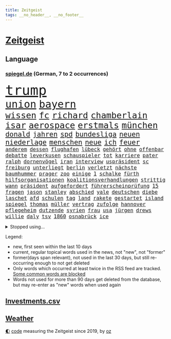 ```yaml
---
title: Zeitgeist
tags: __no_header__, __no_footer__
---
```


# [Zeitgeist](https://oliz.io/zeitgeist/)

## Language

<h3><a href="https://www.spiegel.de" target="_blank">spiegel.de</a> (German, 7 to 2 occurrences)</h3>
<p style="font-family:monospace">
<span style="font-size:32pt"><a href="news_links.html#trump" class="current">trump</a></span>
<br>
<span style="font-size:24pt"><a href="news_links.html#union" class="current">union</a></span>
<span style="font-size:24pt"><a href="news_links.html#bayern" class="current">bayern</a></span>
<br>
<span style="font-size:20pt"><a href="news_links.html#wissen" class="current">wissen</a></span>
<span style="font-size:20pt"><a href="news_links.html#fc" class="current">fc</a></span>
<span style="font-size:20pt"><a href="news_links.html#richard" class="current">richard</a></span>
<span style="font-size:20pt"><a href="news_links.html#chamberlain" class="new">chamberlain</a></span>
<span style="font-size:20pt"><a href="news_links.html#isar" class="new">isar</a></span>
<span style="font-size:20pt"><a href="news_links.html#aerospace" class="new">aerospace</a></span>
<span style="font-size:20pt"><a href="news_links.html#erstmals" class="current">erstmals</a></span>
<span style="font-size:20pt"><a href="news_links.html#münchen" class="current">münchen</a></span>
<br>
<span style="font-size:16pt"><a href="news_links.html#donald" class="current">donald</a></span>
<span style="font-size:16pt"><a href="news_links.html#jahren" class="current">jahren</a></span>
<span style="font-size:16pt"><a href="news_links.html#spd" class="current">spd</a></span>
<span style="font-size:16pt"><a href="news_links.html#bundesliga" class="current">bundesliga</a></span>
<span style="font-size:16pt"><a href="news_links.html#neuen" class="current">neuen</a></span>
<span style="font-size:16pt"><a href="news_links.html#niederlage" class="current">niederlage</a></span>
<span style="font-size:16pt"><a href="news_links.html#menschen" class="current">menschen</a></span>
<span style="font-size:16pt"><a href="news_links.html#neue" class="current">neue</a></span>
<span style="font-size:16pt"><a href="news_links.html#ich" class="current">ich</a></span>
<span style="font-size:16pt"><a href="news_links.html#feuer" class="current">feuer</a></span>
<br>
<span style="font-size:12pt"><a href="news_links.html#anderem" class="current">anderem</a></span>
<span style="font-size:12pt"><a href="news_links.html#dessen" class="current">dessen</a></span>
<span style="font-size:12pt"><a href="news_links.html#flughafen" class="current">flughafen</a></span>
<span style="font-size:12pt"><a href="news_links.html#lübeck" class="current">lübeck</a></span>
<span style="font-size:12pt"><a href="news_links.html#gehört" class="current">gehört</a></span>
<span style="font-size:12pt"><a href="news_links.html#ohne" class="current">ohne</a></span>
<span style="font-size:12pt"><a href="news_links.html#offenbar" class="current">offenbar</a></span>
<span style="font-size:12pt"><a href="news_links.html#debatte" class="current">debatte</a></span>
<span style="font-size:12pt"><a href="news_links.html#leverkusen" class="current">leverkusen</a></span>
<span style="font-size:12pt"><a href="news_links.html#schauspieler" class="current">schauspieler</a></span>
<span style="font-size:12pt"><a href="news_links.html#tot" class="current">tot</a></span>
<span style="font-size:12pt"><a href="news_links.html#karriere" class="current">karriere</a></span>
<span style="font-size:12pt"><a href="news_links.html#pater" class="current">pater</a></span>
<span style="font-size:12pt"><a href="news_links.html#ralph" class="current">ralph</a></span>
<span style="font-size:12pt"><a href="news_links.html#dornenvögel" class="new">dornenvögel</a></span>
<span style="font-size:12pt"><a href="news_links.html#iran" class="current">iran</a></span>
<span style="font-size:12pt"><a href="news_links.html#interview" class="current">interview</a></span>
<span style="font-size:12pt"><a href="news_links.html#uspräsident" class="current">uspräsident</a></span>
<span style="font-size:12pt"><a href="news_links.html#sc" class="current">sc</a></span>
<span style="font-size:12pt"><a href="news_links.html#freiburg" class="current">freiburg</a></span>
<span style="font-size:12pt"><a href="news_links.html#unterliegt" class="current">unterliegt</a></span>
<span style="font-size:12pt"><a href="news_links.html#berlin" class="current">berlin</a></span>
<span style="font-size:12pt"><a href="news_links.html#verletzt" class="current">verletzt</a></span>
<span style="font-size:12pt"><a href="news_links.html#nächste" class="current">nächste</a></span>
<span style="font-size:12pt"><a href="news_links.html#baumhummer" class="new">baumhummer</a></span>
<span style="font-size:12pt"><a href="news_links.html#prager" class="current">prager</a></span>
<span style="font-size:12pt"><a href="news_links.html#zoo" class="current">zoo</a></span>
<span style="font-size:12pt"><a href="news_links.html#einige" class="current">einige</a></span>
<span style="font-size:12pt"><a href="news_links.html#1" class="current">1</a></span>
<span style="font-size:12pt"><a href="news_links.html#schalke" class="current">schalke</a></span>
<span style="font-size:12pt"><a href="news_links.html#fürth" class="new">fürth</a></span>
<span style="font-size:12pt"><a href="news_links.html#hilfsorganisationen" class="new">hilfsorganisationen</a></span>
<span style="font-size:12pt"><a href="news_links.html#koalitionsverhandlungen" class="current">koalitionsverhandlungen</a></span>
<span style="font-size:12pt"><a href="news_links.html#strittig" class="new">strittig</a></span>
<span style="font-size:12pt"><a href="news_links.html#wann" class="current">wann</a></span>
<span style="font-size:12pt"><a href="news_links.html#präsident" class="current">präsident</a></span>
<span style="font-size:12pt"><a href="news_links.html#aufgefordert" class="current">aufgefordert</a></span>
<span style="font-size:12pt"><a href="news_links.html#führerscheinprüfung" class="current">führerscheinprüfung</a></span>
<span style="font-size:12pt"><a href="news_links.html#15" class="current">15</a></span>
<span style="font-size:12pt"><a href="news_links.html#fragen" class="current">fragen</a></span>
<span style="font-size:12pt"><a href="news_links.html#jason" class="current">jason</a></span>
<span style="font-size:12pt"><a href="news_links.html#stanley" class="current">stanley</a></span>
<span style="font-size:12pt"><a href="news_links.html#abschied" class="current">abschied</a></span>
<span style="font-size:12pt"><a href="news_links.html#yale" class="new">yale</a></span>
<span style="font-size:12pt"><a href="news_links.html#deutschen" class="current">deutschen</a></span>
<span style="font-size:12pt"><a href="news_links.html#diebe" class="current">diebe</a></span>
<span style="font-size:12pt"><a href="news_links.html#laschet" class="current">laschet</a></span>
<span style="font-size:12pt"><a href="news_links.html#afd" class="current">afd</a></span>
<span style="font-size:12pt"><a href="news_links.html#schulen" class="current">schulen</a></span>
<span style="font-size:12pt"><a href="news_links.html#tag" class="current">tag</a></span>
<span style="font-size:12pt"><a href="news_links.html#land" class="current">land</a></span>
<span style="font-size:12pt"><a href="news_links.html#rakete" class="current">rakete</a></span>
<span style="font-size:12pt"><a href="news_links.html#gestartet" class="current">gestartet</a></span>
<span style="font-size:12pt"><a href="news_links.html#island" class="current">island</a></span>
<span style="font-size:12pt"><a href="news_links.html#spiegel" class="current">spiegel</a></span>
<span style="font-size:12pt"><a href="news_links.html#thomas" class="current">thomas</a></span>
<span style="font-size:12pt"><a href="news_links.html#müller" class="current">müller</a></span>
<span style="font-size:12pt"><a href="news_links.html#vertrag" class="current">vertrag</a></span>
<span style="font-size:12pt"><a href="news_links.html#zufolge" class="current">zufolge</a></span>
<span style="font-size:12pt"><a href="news_links.html#hannover" class="current">hannover</a></span>
<span style="font-size:12pt"><a href="news_links.html#pflegeheim" class="current">pflegeheim</a></span>
<span style="font-size:12pt"><a href="news_links.html#dutzende" class="current">dutzende</a></span>
<span style="font-size:12pt"><a href="news_links.html#syrien" class="current">syrien</a></span>
<span style="font-size:12pt"><a href="news_links.html#frau" class="current">frau</a></span>
<span style="font-size:12pt"><a href="news_links.html#usa" class="current">usa</a></span>
<span style="font-size:12pt"><a href="news_links.html#jürgen" class="current">jürgen</a></span>
<span style="font-size:12pt"><a href="news_links.html#drews" class="new">drews</a></span>
<span style="font-size:12pt"><a href="news_links.html#willie" class="new">willie</a></span>
<span style="font-size:12pt"><a href="news_links.html#daly" class="new">daly</a></span>
<span style="font-size:12pt"><a href="news_links.html#tsv" class="new">tsv</a></span>
<span style="font-size:12pt"><a href="news_links.html#1860" class="current">1860</a></span>
<span style="font-size:12pt"><a href="news_links.html#osnabrück" class="current">osnabrück</a></span>
<span style="font-size:12pt"><a href="news_links.html#ice" class="current">ice</a></span>
</p>
<details>
<summary>Stopped using...</summary>
<p class="former" style="font-size:12pt">
wagen(1619) angeklagte(1618) echte(1618) fdpchef(1618) fünfte(1618) wen(1618) 2019(1617) elfmeter(1617) feierte(1617) guter(1617) historiker(1617) insgesamt(1617) pflege(1617) eher(1616) geholt(1616) tschechien(1616) 19(1615) hinaus(1615) sofort(1615) 26(1614) atmosphäre(1614) co₂(1614) höchsten(1614) schlimm(1614) städte(1614) unterstützt(1614) welchem(1614) beispielen(1613) bus(1613) ebenfalls(1613) geboren(1613) kandidaten(1613) kraftvoll(1613) kündigte(1613) schlagzeilen(1613) verbieten(1613) werk(1613) kohle(1612) aussage(1611) berg(1611) gründer(1611) messi(1611) spdpolitiker(1611) erlassen(1610) längere(1610) dachte(1609) landen(1609) passt(1609) käufer(1608) rassistische(1608) debakel(1607) kochen(1606) ägypten(1606) lügen(1605) reißt(1605) unterstützer(1605) vorstellen(1605) 600(1604) philipp(1604) null(1603) online(1603) problemen(1603) bezahlen(1602) wies(1602) falschen(1601) gaben(1601) affäre(1600) berät(1599) 1500(1598) sexuellen(1598) eigener(1595) enge(1594) vieles(1594) insassen(1591) fortsetzung(1590) hafen(1590) letztes(1590) katholischen(1589) automatisch(1587) beitrag(1585) rettung(1585) informiert(1582) angeboten(1581) schaut(1580) solchen(1578) dramatischen(1577) geblieben(1576) gewarnt(1572) versorgung(1571) überfall(1571) flug(1569) entspannt(1565) startup(1563) drohne(1558) marine(1546) abgegeben(1390) tennisstar(1388) autoren(1341) ausgefallen(1328) schwarz(1308) erhofft(1302) haushalt(1287) gehälter(1281) getöteten(1274) irritiert(1269) entstanden(1262) wichtiges(1246) halbes(1244) ungewöhnliche(1230) euländer(1216) fußballs(1209) verabschieden(1184) buschmann(1180) weiten(1168) waffenlieferungen(1162) spielern(1146) verweist(1142) gezwungen(1134) erneuerbare(1100) stabil(1098) eindrücke(1096) eingetroffen(1091) herzen(1085) hochrangigen(1085) günstiger(1080) patrick(1080) erlauben(1066) locken(1061) humor(1060) antisemitische(1056) perfekte(1040) ehrt(1034) israelis(1027) verzweiflung(1024) kai(1021) budapest(1019) stockholm(1013) joshua(1010) justizminister(995) zuwanderung(995) partnerin(992) legal(970) chinesen(965) notruf(952) raten(947) professor(939) träumt(929) auseinander(919) emissionen(899) angreifen(898) lionel(890) eric(855) flugabwehr(848) abbauen(845) ausgemacht(845) böhmermann(843) düster(841) tabu(841) singt(839) angriffs(832) fenster(832) game(827) flogen(825) text(824) muster(820) mag(812) überstanden(809) ähnliche(808) heimische(805) fahnder(804) erfolgreiche(797) lebensgefahr(794) zufällig(793) 18jähriger(791) befasst(783) landwirte(782) verschleppt(772) schöner(763) wahlsieger(758) diesjährigen(746) gedanken(746) duisburg(739) wurzeln(735) fakten(734) wendepunkt(734) kreuz(728) wiederwahl(709) 13jährige(708) staatsschutz(698) staatsbürger(696) tickets(694) gewalttaten(693) horror(687) spaniens(673) küche(668) bekennt(653) sizilien(648) budget(643) stock(639) zwischenfall(631) zügen(629) auflösung(625) greta(620) palästinensische(599) islamistische(597) antwortet(593) häfen(589) argentiniens(583) kranke(576) sichergestellt(572) jon(567) wirbel(566) sperre(565) tvsender(557) rechtsextremisten(555) javier(554) milei(554) generalbundesanwalt(553) achtzigerjahren(550) gewechselt(550) trinken(549) getöteter(540) herbert(538) belästigt(536) lebende(533) israelischer(527) besetzung(519) bist(514) attentat(513) nahost(504) bundes(501) schlaf(495) rafah(493) perry(487) arbeitsrecht(477) friedlich(477) ehepaar(472) ruanda(464) leise(459) wahre(455) offensichtlich(453) mindestlohn(452) zurückgekehrt(452) abgeordneter(451) erschoss(450) erfuhr(448) anhebung(445) aufstellen(443) kate(440) umfangreiche(435) nicole(433) 2006(417) minus(415) sächsische(414) allgegenwärtig(410) jackson(408) substanz(406) hauptdarstellerin(400) verbotene(394) anerkennung(390) fragte(385) zwölfjähriger(385) meisterschaft(384) mount(379) pferde(378) stewart(377) einfacher(375) kostenlosen(375) legten(375) lüge(375) outfits(368) stammen(368) ehen(367) eindeutig(362) boxen(361) alec(357) baldwin(357) bodo(355) boxer(355) indirekt(354) aktie(351) aufsichtsrat(350) populismus(350) beeindruckende(348) bewerten(348) rekonstruieren(347) 20jähriger(344) ausprobiert(343) entführt(343) gipfel(343) thyssenkrupp(339) bekannter(336) locker(336) unseres(336) gesenkt(335) elefanten(334) ursachen(332) breitet(330) leuten(330) figuren(328) oberster(328) spdspitze(322) mau(320) unterstützte(320) jahrhunderts(317) schlägen(316) beleidigung(313) vorstellung(313) immobilie(312) worüber(312) beweist(311) bußgeld(309) kehren(308) weibchen(308) premiers(307) liest(306) rekordwert(306) geldwäsche(304) späten(304) jeweiligen(303) dazn(301) genauen(299) mercedesbenz(299) neueste(297) spanier(296) ausgesagt(295) fdppolitiker(295) hilton(292) gefährliches(291) ignorieren(291) stehe(286) jubel(285) 200000(284) fußballplatz(282) feinde(280) ordnete(280) christen(279) tickt(278) crash(274) urteile(272) potenziell(271) gebissen(270) einsam(269) fitness(269) wagenknechtpartei(269) schwangerschaft(268) vielfalt(267) atem(265) koma(264) rückblick(264) häusliche(263) gefangen(261) zeug(260) magabewegung(257) oh(257) toben(256) bekamen(255) unsicher(254) medikament(253) umstrittenem(249) wahrscheinlicher(249) fieber(248) stabilität(248) attestiert(247) ausländischen(247) baseball(247) un(245) häufigsten(244) auftritten(242) schleppen(242) steuert(242) wahlerfolg(241) viereinhalb(239) erschüttern(238) trauma(238) verbracht(238) erdloch(237) kandidieren(237) atlantik(235) kunstwerk(235) lebenden(235) monatlichen(235) spdabgeordneter(235) zentrales(235) ansehen(234) zwölfjährige(234) grafiken(232) kalkül(232) brutalität(231) buckelwal(230) friedliche(230) geurteilt(230) postete(230) abenteuer(229) feststellen(227) sprengstoff(227) tanzte(227) zukommt(227) ausgestattet(225) gesundheitliche(225) schwach(225) thailändischen(224) riese(221) 73(220) ermorden(220) bond(219) lilium(218) streits(218) empfänger(216) einladen(215) versinkt(215) leichenfund(213) nächstes(213) drückte(212) kunstwerke(211) thesen(211) unterirdische(211) uspolitik(211) vorgegangen(211) hetze(207) satiriker(206) berufliche(202) empfehlung(201) 2011(200) verfasst(200) berger(199) anhaltende(198) übernahm(198) hob(197) überrollt(197) fußballweltverband(196) hassan(196) export(195) bakterien(194) neumann(194) rohstoffen(194) pate(193) parteichefin(192) brasilianischen(191) 55(190) abgefangen(189) müde(188) vereinte(188) bezwingt(187) strafmaß(187) h(186) kleinkind(185) ratlos(185) 007(184) design(184) gebraucht(184) nochmals(184) alex(183) eilig(183) gefördert(183) asylrecht(182) heidenheim(182) dc(181) jannik(181) kurzerhand(181) prorussische(181) sinner(181) code(180) instrumentalisiert(180) abgeschnitten(179) energiepreise(179) essenziell(179) ihrerseits(179) marktwirtschaft(179) beschimpfte(178) getötete(178) kanzlerkandidaten(177) zeitung(176) 71(174) avignon(174) späte(174) übergibt(173) hanau(172) erstarken(171) seinerseits(171) ehre(170) kanzlerfrage(170) 95(169) diplomatie(169) vergewaltigungsprozess(169) gesetzlichen(168) schönheitsideale(167) angeschwemmt(166) horrenden(166) ausgerichtet(165) nachbarländer(165) dominique(164) dunkle(164) fünftel(164) marcel(164) kriselt(162) bedrängt(161) briefwahl(161) männchen(161) fabriken(159) edward(158) königreich(158) lenken(158) weine(158) beach(157) cdukanzlerkandidat(157) morgens(157) pendler(157) regional(156) grünheide(155) streamingdienst(155) teslafabrik(155) verroht(155) dallas(154) fotografieren(154) liveticker(154) prangert(154) raphael(154) unterschiedliche(154) erlaubnis(153) bundesebene(152) flugobjekte(152) anderswo(151) überwältigt(151) sensible(150) anpassen(149) bedrohte(149) düsteres(149) knochen(149) evangelische(147) nachteil(147) passen(146) superkraft(146) gestimmt(145) karoline(145) stralsund(144) präzise(143) unterschrift(143) wünschte(143) aires(141) brady(141) buenos(141) exklusiv(138) videospielen(138) glückliche(137) kita(137) manipulieren(137) maschinenpistole(137) soziologe(137) zunehmende(137) bundestagsabgeordneten(136) mussolini(136) amerikanischer(135) beispielloser(135) isolation(134) kontakten(134) veranlasste(134) wilson(134) anfühlt(133) tarife(133) gebühren(132) millionenbetrag(132) unionskanzlerkandidat(132) fatal(131) gerichtssaal(131) ultimatum(131) gelder(129) schauspielstar(129) mittagessen(128) unternehmensberater(128) 22jähriger(127) alleinsein(127) lakers(127) saarbrücken(127) wachsenden(127) zweikampf(127) payne(126) zerschlagen(126) löhne(125) schienen(125) schädlich(125) zugesprochen(125) entlastungen(124) erkältung(124) natobeitritt(124) bush(123) delfine(123) milliardendeal(122) vorbilder(121) antike(120) bosnien(120) bürgerkriegsland(120) celsius(120) deckt(120) wahllokale(120) mikaela(119) shiffrin(119) stressen(119) furcht(118) abzug(117) bannon(117) propagandashow(116) riesenslalom(116) cdupolitikerin(115) geldautomatensprenger(115) satt(115) zuschüsse(115) justizministerium(114) nova(114) postet(114) entgleist(113) fraktionschef(112) involviert(112) russlandsanktionen(112) übergabe(112) ansprache(111) make(111) stopfen(111) abkommens(110) lawrow(110) schläge(110) schuh(109) dubiosen(108) krankheiten(108) strafverfahren(108) überbieten(108) reichinnek(107) schnelligkeit(107) schnellstmöglich(107) anweisung(106) gefängnisstrafe(106) 27jährigen(105) betreuung(105) bittere(105) finanzierte(105) hardliner(105) monica(105) protagonisten(105) verwendung(105) wertvoll(105) fdpgeneralsekretär(104) kassen(104) provokationen(104) unsicheren(104) männlichen(103) voranbringen(103) kommendes(102) pille(102) purzeln(102) wichtigstes(102) zehntausenden(102) antiken(101) berlinale(101) kleid(101) maue(101) direktmandate(100) hinterm(100) millionenhöhe(100) neugeborene(100) unrealistisch(100) abschätzen(99) schmerz(99) unterseekabel(99) datenkabel(98) schwor(98) 23jährige(97) akuter(97) bergauf(97) ministerien(97) oz(97) veruntreut(97) wohlhabenden(97) conor(96) gegenstand(96) krankenversicherungen(96) verfrüht(96) vergangenes(96) wahlkampfmodus(96) glatteis(95) rahmen(95) bestimmen(94) imitieren(94) kalte(94) kardinal(94) models(94) wintereinbruch(94) klimapolitische(93) marktführer(93) vizechef(93) inseln(92) like(92) wohnungsbau(92) 65jährigen(91) daheim(91) durchtrennt(91) termine(91) 116(90) notbremse(90) regierenden(90) sorgerecht(90) wunde(90) zugezogen(90) äußeres(90) heimniederlage(89) idioten(89) mandat(89) nachnamen(89) reallöhne(89) rücklagen(89) steel(89) derselben(88) echtzeit(88) geflüchteter(88) sag(88) streng(88) toxische(88) unterfranken(88) wahrnehmen(88) gefolgt(87) machtfrage(87) niederzulegen(87) tausch(87) leichnams(86) neptun(86) rommel(86) unterdrückt(86) erledigen(85) geflohene(85) keith(85) kellogg(85) siebzigerjahre(85) erinnerungslücken(84) mineralien(84) nirgends(84) primekunden(84) serpil(84) vorenthalten(84) 2004(83) furor(83) games(83) sonntagabend(83) träger(83) verbrauchern(83) viertklässler(83) chaotische(82) co2(82) gesunder(82) justus(82) markenexperte(82) winterurlaub(82) auslandsdeutsche(81) erhalt(81) gefrierschränke(81) katy(81) netzentgelte(81) qrcodes(81) rekorde(81) scannen(81) strategisch(81) südwesten(81) wahlunterlagen(81) zueinander(81) 2010(80) begrenzt(80) bunt(80) eigenhändig(80) haushaltskrise(80) interner(80) leblos(80) patriarchat(80) unberührt(80) verständigen(80) allens(79) antrittsbesuch(79) fehlten(79) friedenstruppe(79) marshall(79) männlicher(79) ruhrpott(79) ausfuhr(78) discounter(78) ferrero(78) fußballklubs(78) fußballweltmeisterschaft(78) heidenheimer(78) logik(78) ominöse(78) 185(77) bauteil(77) brian(77) dokumentiert(77) erwartete(77) insolvent(77) krupp(77) bot(76) bundesarbeitsgericht(76) hilferuf(76) iphone(76) kommunalpolitiker(76) fehde(75) lieferung(75) rezepte(75) sanktionspaket(75) schattenflotte(75) neuausrichtung(74) ticken(74) aufzubauen(73) cduministerpräsident(73) delikte(73) entzieht(73) maßgeblich(73) wärmer(73) zumutung(73) luigi(72) lüneburger(72) schwerwiegenden(72) witcher(72) abwarten(71) kitsch(71) wähnt(71) bastion(70) befreundet(70) falten(70) familiennachzug(70) windkraft(70) beliebtes(69) bundestagsfraktion(69) digitales(69) finanzhilfen(69) zeitenwende(69) grotesk(68) konzepte(68) umverteilt(68) vereinbart(68) erwiesen(67) gestrandeten(67) kidman(67) neuaufstellung(67) newsblog(67) sportliche(67) südpazifik(67) erbstreit(66) eupolitiker(66) gefährdete(66) nachthimmel(66) schönheit(66) verpflichten(66) anhaltenden(65) kannst(65) kreuze(65) slowene(65) unappetitliche(65) vereins(65) denkwürdiges(64) grammys(64) wahlkampfreden(64) angeprangert(63) fahrten(63) gazakriegs(63) gemietet(63) jean(63) millionensumme(63) re(63) usunternehmen(63) zahnarzt(63) dončić(62) flüchtling(62) gekürzt(62) luka(62) marcin(62) romans(62) wochenlangem(62) casting(61) exminister(61) gremien(61) höheres(61) knackt(61) schildern(61) schweinchen(61) unvermittelt(61) zeitlichen(61) berechtigte(60) johanna(60) lieferdienste(60) nichtbinäre(60) ustruppen(60) atomkraft(59) ausschließlich(59) damalige(59) erweiterte(59) mund(59) nordrheinwestfälischen(59) pontifex(59) rewe(59) testament(59) täters(59) umschlungen(59) unfalltod(59) verknüpft(59) verträgen(59) wohnort(59) alternde(58) auswüchse(58) eigentlichen(58) freier(58) grippe(58) karibik(58) leine(58) luke(58) penny(58) beisetzung(57) butterpreis(57) elektropionier(57) lebensgefährlichen(57) terrorismusexperte(57) trinkwasser(57) freitagnacht(56) lieferten(56) länderfinanzausgleich(55) price(55) umlauf(55) wahllokal(55) willkür(55) anzuheuern(54) euhilfen(54) funktechnik(54) gewässern(54) nötigung(54) sackt(54) unvergesslichen(54) 49(53) achtelfinale(53) alpinisten(53) flugtaxihersteller(53) joint(53) kyjiws(53) rechtspopulist(53) verschluckt(53) vornamen(53) drehbücher(52) ferienort(52) issa(52) leitung(52) maryland(52) schlittert(52) sängers(52) trauerzug(52) ausbürgerung(51) fratzscher(51) garmisch(51) kapern(51) politikberater(51) schwung(51) warnsignal(51) garmischpartenkirchen(50) rechtspopulistischen(50) schnappt(50) schwachem(50) ber(49) gewürdigt(49) großspende(49) kostüm(49) mehren(49) neigt(49) rassist(49) rechtspopulismus(49) sarg(49) angespült(48) dopingtest(48) eurozone(48) moderation(48) origin(48) positiver(48) szenario(48) engels(47) firewall(47) fortbildungen(47) pubkultur(47) schlussphase(47) beleidigte(46) geisel(46) trübe(46) wirtschaftsleistung(46) zweites(46) chronologie(45) leidenschaftlichen(45) profifußball(45) unterbrechung(45) auszuzahlen(44) dwd(44) linkenpolitiker(44) plakate(44) schuldenfalle(44) sicherheitskreisen(44) spitzenkandidatin(44) windräder(44) angehen(43) berufsleben(43) bezog(43) hadern(43) innere(43) nähren(43) strafbar(43) wahlausgang(43) winzern(43) baldwins(42) birkenstock(42) complete(42) doppeltes(42) investment(42) luftraum(42) primemitglieder(42) schuhhersteller(42) sportgericht(42) unknown(42) usnutzer(42) vergesst(42) ausgewählte(41) datenanalyse(41) haas(41) lärm(41) unterbinden(41) untergraben(41) alltagsrassismus(40) internationales(40) kalle(40) mechanismen(40) migrationsgeschichte(40) reels(40) zugegeben(40) bibas(39) kfir(39) siegte(39) topstars(39) waffendepots(39) bundespolizisten(38) glitzer(38) gogh(38) importverbot(38) köhler(38) rückgabe(38) aufwartung(37) ausgesucht(37) erfordert(37) fußgänger(37) original(37) trafford(37) ushauptstadt(37) verletztes(37) versenden(37) vorboten(37) weltspitze(37) aneinander(36) blog(36) konsequenz(36) müder(36) spiels(36) verreisen(36) übertragen(36) 1979(35) aquarium(35) erbitterten(35) gegenzug(35) israelhamasdeal(35) ratgeber(35) wegnehmen(35) zapfsäule(35) autoritarismus(34) mix(34) stattet(34) umher(34) euphorisch(33) geweint(33) trumpwelt(33) buhrufe(32) hat’s(32) journalistinnen(32) klarkommen(32) rechtfertigen(32) stillem(32) wahlkreise(32) beunruhigt(31) boulevardzeitung(31) brettspiel(31) cowboy(31) exklub(31) exoplaneten(31) gesten(31) maranello(31) militärflugzeug(31) rüdiger(31) verschärfungen(31) überraschungserfolg(31) bollwerk(30) deepseek(30) kianbieter(30) schneeglöckchen(30) teilten(30) verschollen(30) chirurg(29) conference(29) elegant(29) hansgeorg(29) jahrestag(29) mexikaner(29) niedergelegt(29) schärfer(29) umbauten(29) verschleppte(29) 65(28) agieren(28) beherrscht(28) direktmandat(28) lecker(28) stadtrat(28) statistischen(28) taktischen(28) vorsitzender(28) entfremdung(27) erdnüsse(27) glänzende(27) spanierin(27) spiegelblog(27) umfassenden(27) unternehmenschef(27) geiselhaft(26) kinderarmut(26) tereza(26) zugespitzt(26) afdpolitikerin(25) aktienkurs(25) bahnunglück(25) beteiligen(25) betroffener(25) hingezogen(25) m23(25) m23miliz(25) marie(25) schwestern(25) unterstellt(25) yarden(25) abweichler(24) asteroid(24) demselben(24) goma(24) impfung(24) kluge(24) mavericks(24) solingen(24) zustrombegrenzungsgesetz(24) aufwärts(23) klimaneutrale(23) neugeborenes(23) schranken(23) berlusconi(22) mette(22) quartalszahlen(22) silvio(22) usaid(22) wahlplakate(22) freigelassene(21) ostens(21) überprüfung(21) championsleagueplayoffs(20) emissionsziele(20) entscheidendes(20) eröffnete(20) frühstück(20) genesung(20) kränze(20) merz’(20) spirale(20) westlich(20) bibaskinder(19) lena(19) verträge(19) whatsappgruppe(18) expertinnen(17) fördert(17) konservatismus(17) allison(16) cduvorsitzende(16) elsass(16) füßen(16) kunstfreiheit(16) rsf(16) waffensysteme(16) wahlzettel(16) beginnenden(15) besänftigen(15) bp(15) ramelow(15) tritte(15) bezahlung(14) cia(14) freilassungen(14) importierte(14) peiniger(14) penibel(14) staatspräsident(14) aufgegeben(13) filmkuss(13) grausigen(13) klarer(13) lenzerheide(13) q(13) richterin(13) rummenigge(13) fußballspielerin(12) hamasgeisel(12) stabiles(12) teilnehmern(12) unterscheiden(12) uskontrolle(12) appetit(11) berufe(11) beschießt(11) bitter(11) häftlingen(11) or(11) parteienfinanzierung(11)
</p>
</details>
<p>Legend:
<ul>
<li><span class="new">new</span>, first seen within the last 10 days</li>
<li><span class="current">current</span>, regular topical words used in the news, not "new", not "former"</li>
<li><span class="former">former(days span relevant)</span>, not used in the last 30 days, but still re-occurring enough to not get deleted</li>
<li>Only words which occurred at least twice in the RSS feed are tracked. <a href="language/filters.py">Some common words are blocked</a></li>
<li>Words not used for more than 90 days get deleted from the database, but may re-enter as "new" words when used again</li>
</ul>
</p>

## [Investments](investments.html)[.csv](investments.csv)

## [Weather](weather.html)

<footer>
<a href="javascript:toggleTheme()" class="nav">🌓</a>
<a href="https://github.com/ooz/zeitgeist">code</a> measuring the Zeitgeist since 2019, by <a href="https://oliz.io">oz</a>
</footer>
